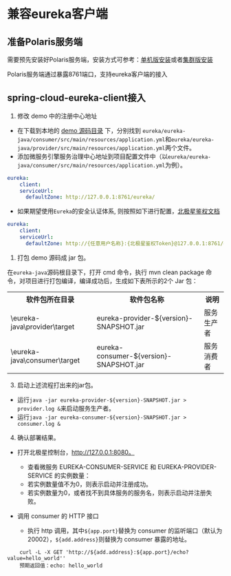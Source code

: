 # 兼容eureka客户端

## 准备Polaris服务端

需要预先安装好Polaris服务端，安装方式可参考：[单机版安装](https://polarismesh.cn/zh/doc/快速入门/安装服务端/安装单机版.html#单机版安装)或者[集群版安装](https://polarismesh.cn/zh/doc/快速入门/安装服务端/安装集群版.html#集群版安装)

Polaris服务端通过暴露8761端口，支持eureka客户端的接入

## spring-cloud-eureka-client接入

1. 修改 demo 中的注册中心地址

  - 在下载到本地的 [demo 源码目录](https://github.com/polarismesh/examples/tree/main/eureka/eureka-java) 下，分别找到
`eureka/eureka-java/consumer/src/main/resources/application.yml`和`eureka/eureka-java/provider/src/main/resources/application.yml`两个文件。
  - 添加微服务引擎服务治理中心地址到项目配置文件中（以`eureka/eureka-java/consumer/src/main/resources/application.yml`为例）。
```yaml
eureka:
    client:
    serviceUrl:
      defaultZone: http://127.0.0.1:8761/eureka/
```

  - 如果期望使用`Eureka`的安全认证体系, 则按照如下进行配置，[北极星鉴权文档](../%E9%89%B4%E6%9D%83%E6%8E%A7%E5%88%B6/%E6%A6%82%E8%BF%B0.md)
```yaml
eureka:
    client:
    serviceUrl:
      defaultZone: http://{任意用户名称}:{北极星鉴权Token}@127.0.0.1:8761/eureka/
```

1. 打包 demo 源码成 jar 包。

 在`eureka-java`源码根目录下，打开 cmd 命令，执行 mvn clean package 命令，对项目进行打包编译，编译成功后，生成如下表所示的2个 Jar 包：
<table>
<tr>
<th>软件包所在目录</th>
<th>软件包名称</th>
<th>说明</th>
</tr>
<tr>
<td>\eureka-java\provider\target</td>
<td>eureka-provider-${version}-SNAPSHOT.jar</td>
<td>服务生产者</td>
</tr>
<tr>
<td>\eureka-java\consumer\target</td>
<td>eureka-consumer-${version}-SNAPSHOT.jar</td>
<td>服务消费者</td>
</tr>
</table>

3. 启动上述流程打出来的jar包。

- 运行```java -jar eureka-provider-${version}-SNAPSHOT.jar > provider.log &```来启动服务生产者。
- 运行```java -jar eureka-consumer-${version}-SNAPSHOT.jar > consumer.log &```

4. 确认部署结果。

 - 打开北极星控制台，http://127.0.0.1:8080。
    - 查看微服务 EUREKA-CONSUMER-SERVICE 和 EUREKA-PROVIDER-SERVICE 的实例数量：
    - 若实例数量值不为0，则表示启动并注册成功。
    - 若实例数量为0，或者找不到具体服务的服务名，则表示启动并注册失败。

 - 调用 consumer 的 HTTP 接口
    - 执行 http 调用，其中`${app.port}`替换为 consumer 的监听端口（默认为20002），`${add.address}`则替换为 consumer 暴露的地址。
```shell
    curl -L -X GET 'http://${add.address}:${app.port}/echo?value=hello_world''
    预期返回值：echo: hello_world
```



